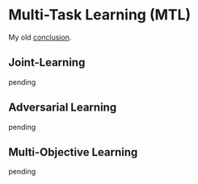 # Multi-Task Learning (MTL)

My old [conclusion](http://web.cs.ucla.edu/~patricia.xiao/files/Reading_Group_20200121.pdf).

## Joint-Learning
pending

## Adversarial Learning
pending

## Multi-Objective Learning
pending